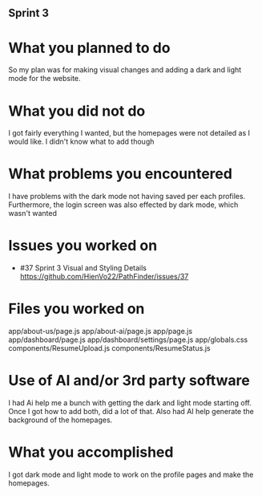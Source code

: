 ## Sprint 3
# What you planned to do
So my plan was for making visual changes and adding a dark and light mode for the website.

# What you did not do
I got fairly everything I wanted, but the homepages were not detailed as I would like. I didn't know what to add though

# What problems you encountered
I have problems with the dark mode not having saved per each profiles.
Furthermore, the login screen was also effected by dark mode, which wasn't wanted

# Issues you worked on
- #37 Sprint 3 Visual and Styling Details https://github.com/HienVo22/PathFinder/issues/37

# Files you worked on
app/about-us/page.js
app/about-ai/page.js
app/page.js
app/dashboard/page.js
app/dashboard/settings/page.js
app/globals.css
components/ResumeUpload.js
components/ResumeStatus.js

# Use of AI and/or 3rd party software
I had Ai help me a bunch with getting the dark and light mode starting off. Once I got how to add both, did a lot of that.
Also had AI help generate the background of the homepages.

# What you accomplished
I got dark mode and light mode to work on the profile pages and make the homepages.

